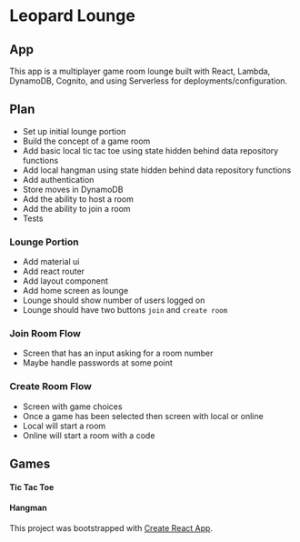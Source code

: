 # Leopard Lounge

## App

This app is a multiplayer game room lounge built with React, Lambda, DynamoDB, Cognito, and using Serverless for deployments/configuration.

## Plan

- Set up initial lounge portion
- Build the concept of a game room
- Add basic local tic tac toe using state hidden behind data repository functions
- Add local hangman using state hidden behind data repository functions
- Add authentication
- Store moves in DynamoDB
- Add the ability to host a room
- Add the ability to join a room
- Tests

### Lounge Portion
- Add material ui
- Add react router
- Add layout component
- Add home screen as lounge
- Lounge should show number of users logged on
- Lounge should have two buttons `join` and `create room`

### Join Room Flow
- Screen that has an input asking for a room number
- Maybe handle passwords at some point

### Create Room Flow
- Screen with game choices
- Once a game has been selected then screen with local or online
- Local will start a room
- Online will start a room with a code

## Games

#### Tic Tac Toe
#### Hangman

This project was bootstrapped with [Create React App](https://github.com/facebook/create-react-app).
